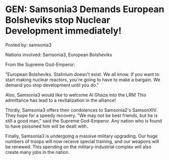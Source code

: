 # GEN: Samsonia3 Demands European Bolsheviks stop Nuclear Development immediately!

Posted by: samsonia3

Nations involved: Samsonia3, European Bolsheviks

From the Supreme God-Emperor:

"European Bolsheviks. Stalinium doesn't exist. We all know. If you want to start making nuclear reactors, you're going to have to make a bargain. We demand you stop development until you do."

Also, Samsonia3 would like to welcome Al Ghaza into the LRN! This admittance has lead to a revitalization in the alliance! 

Thirdly, Samsonia3 offers their condolences to Samsonia2's SamsonXIV. They hope for a speedy recovery. "We may not be best friends, but he is still a good man," said the Supreme God-Emperor. Any nation who is found to have poisoned him will be dealt with.

Finally, Samsonia3 is undergoing a massive military upgrading. Our huge numbers of troops will now receive special training, and our weapons will be renewed. This spending on the military-industrial complex will also create many jobs in the nation.